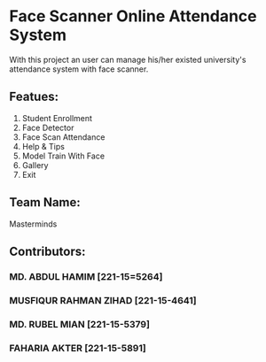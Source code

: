 # Face Scanner Online Attendance System
With this project an user can manage his/her existed university's attendance system with face scanner.
## Featues:
1. Student Enrollment
2. Face Detector
3. Face Scan Attendance
4. Help & Tips
5. Model Train With Face
6. Gallery
7. Exit
## Team Name:
Masterminds
## Contributors:
### MD. ABDUL HAMIM [221-15=5264]
### MUSFIQUR RAHMAN ZIHAD [221-15-4641]
### MD. RUBEL MIAN [221-15-5379]
### FAHARIA AKTER [221-15-5891]
